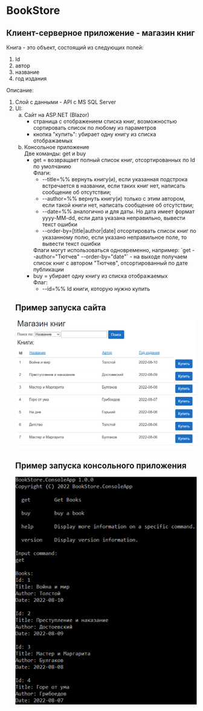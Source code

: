 # BookStore

## Клиент-серверное приложение - магазин книг

Книга - это объект, состоящий из следующих полей:
<ol>
	<li>Id</li>
	<li>автор</li>
	<li>название</li>
	<li>год издания</li>
</ol>

Описание:
<ol>
  <li>Слой с данными - API с MS SQL Server</li>

  <li>UI:
    <ol type="a">
      <li>
        Сайт на ASP.NET (Blazor)
        <ul>
          <li>
            страница с отображением списка книг, возможностью сортировать список по любому из параметров
          </li>
          <li>
            кнопка "купить": убирает одну книгу из списка отображаемых
          </li>
        </ul>
      </li>
      <li>
        Консольное приложение
        </br>
        Две команды: get и buy
        </br>
        <ul>
          <li>
            get = возвращает полный список книг, отсортированных по Id по умолчанию
            </br>
            Флаги:
            <ul type="circle">
              <li>
                --title=%% вернуть книгу(и), если указанная подстрока встречается в названии, если таких книг нет, написать сообщение об отсутствии;
              </li>
              <li>
                --author=%% вернуть книгу(и) только с этим автором, если такой книги нет, написать сообщение об отсутствии;
              </li>
              <li>
                --date=%% аналогично и для даты. Но дата имеет формат yyyy-MM-dd, если дата указана неправильно, вывести текст ошибки
              </li>
              <li>
                --order-by=[title|author|date] отсортировать список книг по указанному полю, если указано неправильное поле, то вывести текст ошибки
              </li>
            </ul>
            Флаги могут использоваться одновременно, например: `get --author="Тютчев" --order-by="date"` - на выходе получаем список книг с автором "Тютчев", отсортированный по дате публикации
          </li>
          <li>
            buy = убирает одну книгу из списка отображаемых
            <br>
            Флаг:
            <ul type="circle">
              <li>
                --id=%% Id книги, которую нужно купить
              </li>
            </ul>
          </li>
        </ul>
      </li>
    </ul>
  </li>
</ol>

## Пример запуска сайта
![alt text](https://github.com/val-ugs/UDevMe.BookStore/blob/master/BlazorWebImage.PNG?raw=true)

## Пример запуска консольного приложения
![alt text](https://github.com/val-ugs/UDevMe.BookStore/blob/master/ConsoleAppImage.PNG?raw=true)
